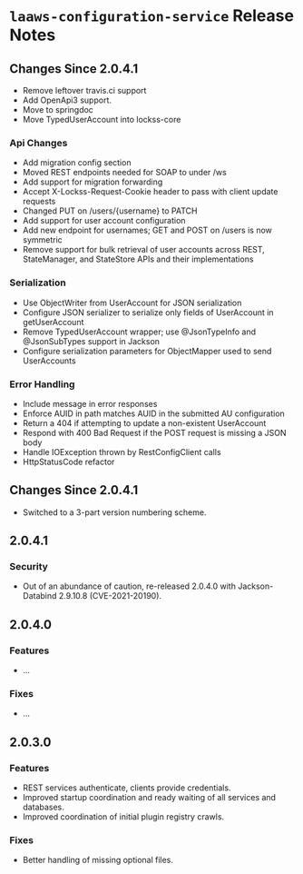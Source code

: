# `laaws-configuration-service` Release Notes

## Changes Since 2.0.4.1
* Remove leftover travis.ci support
* Add OpenApi3 support.
* Move to springdoc
* Move TypedUserAccount into lockss-core

### Api Changes
  * Add migration config section
  * Moved REST endpoints needed for SOAP to under /ws
  * Add support for migration forwarding
  * Accept X-Lockss-Request-Cookie header to pass with client update requests
  * Changed PUT on /users/{username} to PATCH
  * Add support for user account configuration
  * Add new endpoint for usernames; GET and POST on /users is now symmetric
  * Remove support for bulk retrieval of user accounts across REST, StateManager, and StateStore APIs and their implementations

### Serialization
 * Use ObjectWriter from UserAccount for JSON serialization
  * Configure JSON serializer to serialize only fields of UserAccount in getUserAccount
  * Remove TypedUserAccount wrapper; use @JsonTypeInfo and @JsonSubTypes support in Jackson
  * Configure serialization parameters for ObjectMapper used to send UserAccounts

### Error Handling
  * Include message in error responses
  * Enforce AUID in path matches AUID in the submitted AU configuration
  * Return a 404 if attempting to update a non-existent UserAccount
  * Respond with 400 Bad Request if the POST request is missing a JSON body
  * Handle IOException thrown by RestConfigClient calls
  * HttpStatusCode refactor


## Changes Since 2.0.4.1

*   Switched to a 3-part version numbering scheme.

## 2.0.4.1

### Security

*   Out of an abundance of caution, re-released 2.0.4.0 with Jackson-Databind 2.9.10.8 (CVE-2021-20190).

## 2.0.4.0

### Features

*   ...

### Fixes

*   ...

## 2.0.3.0

### Features

*   REST services authenticate, clients provide credentials.
*   Improved startup coordination and ready waiting of all services and databases.
*   Improved coordination of initial plugin registry crawls.

### Fixes

*   Better handling of missing optional files.
